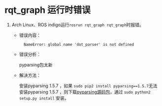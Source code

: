 # rqt_graph 运行时错误

1. Arch Linux、ROS indigo运行`rosrun rqt_graph rqt_graph`时报错。

	- 错误内容：

			NameError: global name 'dot_parser' is not defined

	- 错误分析：

		pyparsing包太新

	- 解决方法：

		安装pyparsing 1.5.7 ，如果 `sudo pip2 install pyparsing==1.5.7`无法安装pyparsing 1.5.7 ，则下载[pyparsing源码包](https://pypi.python.org/packages/source/p/pyparsing/pyparsing-1.5.7.tar.gz#md5=9be0fcdcc595199c646ab317c1d9a709)，通过 `sudo python2 setup.py install` 安装。